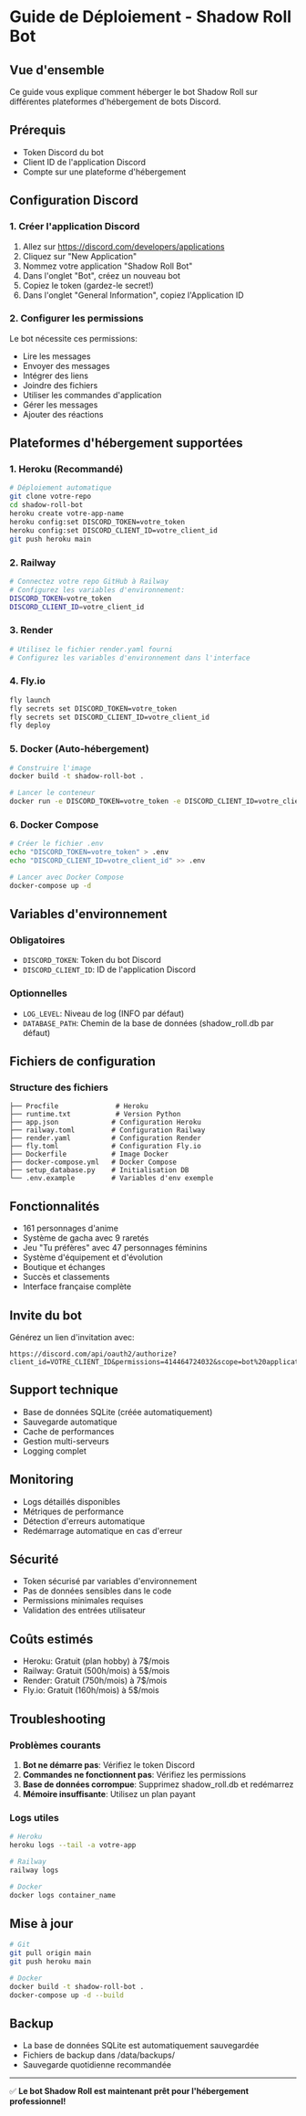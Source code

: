 # Guide de Déploiement - Shadow Roll Bot

## Vue d'ensemble
Ce guide vous explique comment héberger le bot Shadow Roll sur différentes plateformes d'hébergement de bots Discord.

## Prérequis
- Token Discord du bot
- Client ID de l'application Discord
- Compte sur une plateforme d'hébergement

## Configuration Discord

### 1. Créer l'application Discord
1. Allez sur https://discord.com/developers/applications
2. Cliquez sur "New Application"
3. Nommez votre application "Shadow Roll Bot"
4. Dans l'onglet "Bot", créez un nouveau bot
5. Copiez le token (gardez-le secret!)
6. Dans l'onglet "General Information", copiez l'Application ID

### 2. Configurer les permissions
Le bot nécessite ces permissions:
- Lire les messages
- Envoyer des messages
- Intégrer des liens
- Joindre des fichiers
- Utiliser les commandes d'application
- Gérer les messages
- Ajouter des réactions

## Plateformes d'hébergement supportées

### 1. Heroku (Recommandé)
```bash
# Déploiement automatique
git clone votre-repo
cd shadow-roll-bot
heroku create votre-app-name
heroku config:set DISCORD_TOKEN=votre_token
heroku config:set DISCORD_CLIENT_ID=votre_client_id
git push heroku main
```

### 2. Railway
```bash
# Connectez votre repo GitHub à Railway
# Configurez les variables d'environnement:
DISCORD_TOKEN=votre_token
DISCORD_CLIENT_ID=votre_client_id
```

### 3. Render
```bash
# Utilisez le fichier render.yaml fourni
# Configurez les variables d'environnement dans l'interface
```

### 4. Fly.io
```bash
fly launch
fly secrets set DISCORD_TOKEN=votre_token
fly secrets set DISCORD_CLIENT_ID=votre_client_id
fly deploy
```

### 5. Docker (Auto-hébergement)
```bash
# Construire l'image
docker build -t shadow-roll-bot .

# Lancer le conteneur
docker run -e DISCORD_TOKEN=votre_token -e DISCORD_CLIENT_ID=votre_client_id shadow-roll-bot
```

### 6. Docker Compose
```bash
# Créer le fichier .env
echo "DISCORD_TOKEN=votre_token" > .env
echo "DISCORD_CLIENT_ID=votre_client_id" >> .env

# Lancer avec Docker Compose
docker-compose up -d
```

## Variables d'environnement

### Obligatoires
- `DISCORD_TOKEN`: Token du bot Discord
- `DISCORD_CLIENT_ID`: ID de l'application Discord

### Optionnelles
- `LOG_LEVEL`: Niveau de log (INFO par défaut)
- `DATABASE_PATH`: Chemin de la base de données (shadow_roll.db par défaut)

## Fichiers de configuration

### Structure des fichiers
```
├── Procfile              # Heroku
├── runtime.txt           # Version Python
├── app.json             # Configuration Heroku
├── railway.toml         # Configuration Railway  
├── render.yaml          # Configuration Render
├── fly.toml             # Configuration Fly.io
├── Dockerfile           # Image Docker
├── docker-compose.yml   # Docker Compose
├── setup_database.py    # Initialisation DB
└── .env.example         # Variables d'env exemple
```

## Fonctionnalités
- 161 personnages d'anime
- Système de gacha avec 9 raretés
- Jeu "Tu préfères" avec 47 personnages féminins
- Système d'équipement et d'évolution
- Boutique et échanges
- Succès et classements
- Interface française complète

## Invite du bot
Générez un lien d'invitation avec:
```
https://discord.com/api/oauth2/authorize?client_id=VOTRE_CLIENT_ID&permissions=414464724032&scope=bot%20applications.commands
```

## Support technique
- Base de données SQLite (créée automatiquement)
- Sauvegarde automatique
- Cache de performances
- Gestion multi-serveurs
- Logging complet

## Monitoring
- Logs détaillés disponibles
- Métriques de performance
- Détection d'erreurs automatique
- Redémarrage automatique en cas d'erreur

## Sécurité
- Token sécurisé par variables d'environnement
- Pas de données sensibles dans le code
- Permissions minimales requises
- Validation des entrées utilisateur

## Coûts estimés
- Heroku: Gratuit (plan hobby) à 7$/mois
- Railway: Gratuit (500h/mois) à 5$/mois
- Render: Gratuit (750h/mois) à 7$/mois
- Fly.io: Gratuit (160h/mois) à 5$/mois

## Troubleshooting

### Problèmes courants
1. **Bot ne démarre pas**: Vérifiez le token Discord
2. **Commandes ne fonctionnent pas**: Vérifiez les permissions
3. **Base de données corrompue**: Supprimez shadow_roll.db et redémarrez
4. **Mémoire insuffisante**: Utilisez un plan payant

### Logs utiles
```bash
# Heroku
heroku logs --tail -a votre-app

# Railway
railway logs

# Docker
docker logs container_name
```

## Mise à jour
```bash
# Git
git pull origin main
git push heroku main

# Docker
docker build -t shadow-roll-bot .
docker-compose up -d --build
```

## Backup
- La base de données SQLite est automatiquement sauvegardée
- Fichiers de backup dans /data/backups/
- Sauvegarde quotidienne recommandée

---

✅ **Le bot Shadow Roll est maintenant prêt pour l'hébergement professionnel!**
